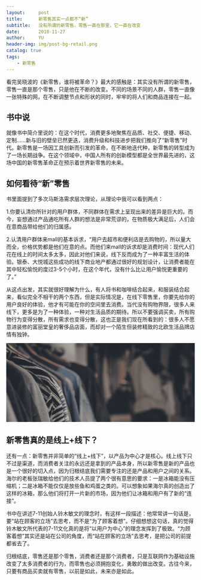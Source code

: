 ```yaml
---
layout:     post
title:      新零售其实一点都不“新”
subtitle:   没有所谓的新零售，零售一直在那里，它一直在改变
date:       2018-11-27
author:     YU
header-img: img/post-bg-retail.png
catalog: true
tags:
    - 新零售
---
```


看完吴晓波的《新零售，谁将被革命？》最大的感触是：其实没有所谓的新零售，零售一直是那个零售，只是他在不断的改变。不同的场景不同的人群，零售一直像一张特殊的网，在不断调整节点和形状的同时，牢牢的将人们和商品连接在一起。

## 书中说

就像书中简介里说的：在这个时代，消费更多地聚焦在品质、社交、便捷、移动、定制……新与旧的壁垒已然更迭，消费升级和科技进步把我们推向了“新零售”时代。新零售是一场因工具创新而引发的革命，在不断地迭代种，新零售的转型成为了一场长期战争。在这个领域中，中国人所有的创新模型都是全世界最先进的，这场中国的新零售革命正在预示着世界新零售的未来。

## 如何看待“新”零售

书里面提到了多次马斯洛需求层次理论，从理论中我可以看到两点：

1.你要认清你所针对的用户群体，不同群体在需求上呈现出来的差异是巨大的。而今，妄想通过产品通吃所有人群的想法是非常荒谬的，在物质极大满足后，人们会在意商品带给他们的归属感。

2.认清用户群体来mall的基本诉求，“用户去超市和便利店是去购物的，所以量大而全，价格优势都是他们在意的点。而他们来mall的诉求却是消费时间：现代人们花在线上的时间太多太多，因此对他们来说，线下反而成为了一种丰富生活的体验。银泰、大悦城这些成功的线下商业地产都通过很好的规划设计，让消费者能在其中轻松愉悦的度过3-5个小时，在这个年代，没有什么比让用户愉悦更重要的了。”

从这点出发，其实就很好理解为什么，有人将书和咖啡结合起来，和服装结合起来，看似完全不相干的两个东西，但是实际情况是，在线下零售里，你要先给你的用户良好的体验，他才有可能在你的空间里去消费。当代没有购物界限，很多人来线下，更多是为了一种体验，一种对生活品质的期待。所以不要强调买卖，所有购物行为变得分散，所有需求也变得分散，这也正是我们现在所看到的：很多人不愿意进装修的富丽堂皇的奢侈品店面，而却对一个陌生但装修精致的北欧生活品牌店情有独钟。

![image](/img/post-bg-retail.png) 

## 新零售真的是线上+线下？

还有一点：新零售并非简单的“线上+线下”，以产品为中心才是核心。线上线下只不过是渠道，而消费者关注的永远还是拿到的产品本身，所以新零售是新的产品也是一个很好的切入点，因为归根结底我们需要专注的还是产品和用户之间的关系。海尔的老板张瑞敏给他们的技术人员提了两个很有意思的要求：一是冰箱能没有压缩机；二是冰箱不能仅仅是放些鱼和鸡蛋之类的。可以想象如果海尔真的创造出了这样的冰箱，那么他们将打开一片新的市场，因为他们让冰箱和用户有了新的“连接”。

书中在讲述7-11创始人铃木敏文的理念时，有这样一段描述：他常常讲一句话是，要“站在顾客的立场”去思考，而不是“为了顾客着想”。仔细想想这句话，真的觉得铃木敏文所代表的7-11文化真的是将“以用户为中心”的理念发挥到了极致。“为顾客着想”其实还是站在公司的角度，而“站在顾客的立场”去思考，是把公司的前提都省去了。

归根结底，零售还是那个零售，消费者还是那个消费者，只是互联网作为基础设施改变了太多消费者的行为，而零售也必须拥抱变化，勇敢的做出改变。古往今来，只要有商品买卖就有零售，以前是如此，未来亦是如此。





